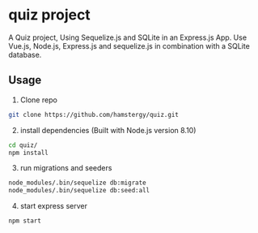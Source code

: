 # quiz project

A Quiz project, Using Sequelize.js and SQLite in an Express.js App. Use Vue.js, Node.js, Express.js and sequelize.js in combination with a SQLite database.

## Usage

1) Clone repo

```sh
git clone https://github.com/hamstergy/quiz.git
```

2) install dependencies (Built with Node.js version 8.10)

```sh
cd quiz/
npm install
```

3) run migrations and seeders

```sh
node_modules/.bin/sequelize db:migrate
node_modules/.bin/sequelize db:seed:all
```

4) start express server

```sh
npm start
```

